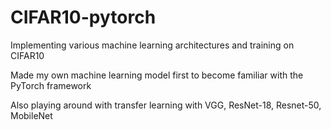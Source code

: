 # CIFAR10-pytorch
Implementing various machine learning architectures and training on CIFAR10

Made my own machine learning model first to become familiar with the PyTorch framework

Also playing around with transfer learning with VGG, ResNet-18, Resnet-50, MobileNet
